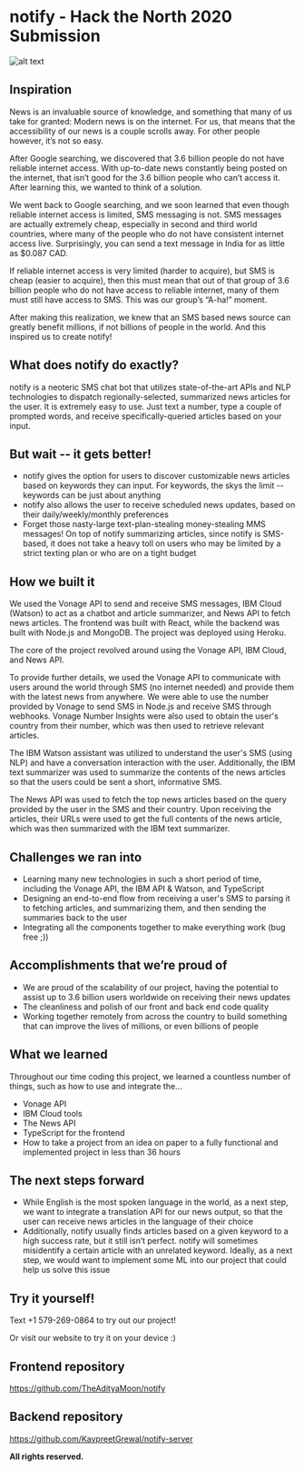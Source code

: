 # notify - Hack the North 2020 Submission
![alt text](https://raw.githubusercontent.com/TheAdityaMoon/notify/master/client/src/assets/logo.png)

## Inspiration
News is an invaluable source of knowledge, and something that many of us take for granted: Modern news is on the internet. For us, that means that the accessibility of our news is a couple scrolls away. For other people however, it’s not so easy.

After Google searching, we discovered that 3.6 billion people do not have reliable internet access. With up-to-date news constantly being posted on the internet, that isn’t good for the 3.6 billion people who can’t access it. After learning this, we wanted to think of a solution.

We went back to Google searching, and we soon learned that even though reliable internet access is limited, SMS messaging is not. SMS messages are actually extremely cheap, especially in second and third world countries, where many of the people who do not have consistent internet access live. Surprisingly, you can send a text message in India for as little as $0.087 CAD.

If reliable internet access is very limited (harder to acquire), but SMS is cheap (easier to acquire), then this must mean that out of that group of 3.6 billion people who do not have access to reliable internet, many of them must still have access to SMS. This was our group’s “A-ha!” moment. 

After making this realization, we knew that an SMS based news source can greatly benefit millions, if not billions of people in the world. And this inspired us to create notify!

## What does notify do exactly?
notify is a neoteric SMS chat bot that utilizes state-of-the-art APIs and NLP technologies to dispatch regionally-selected, summarized news articles for the user. It is extremely easy to use. Just text a number, type a couple of prompted words, and receive specifically-queried articles based on your input.

## But wait -- it gets better! 
- notify gives the option for users to discover customizable news articles based on keywords they can input. For keywords, the skys the limit -- keywords can be just about anything
- notify also allows the user to receive scheduled news updates, based on their daily/weekly/monthly preferences
- Forget those nasty-large text-plan-stealing money-stealing MMS messages! On top of notify summarizing articles, since notify is SMS-based, it does not take a heavy toll on users who may be limited by a strict texting plan or who are on a tight budget

## How we built it
We used the Vonage API to send and receive SMS messages, IBM Cloud (Watson) to act as a chatbot and article summarizer, and News API to fetch news articles. The frontend was built with React, while the backend was built with Node.js and MongoDB. The project was deployed using Heroku.

The core of the project revolved around using the Vonage API, IBM Cloud, and News API. 

To provide further details, we used the Vonage API to communicate with users around the world through SMS (no internet needed) and provide them with the latest news from anywhere. We were able to use the number provided by Vonage to send SMS in Node.js and receive SMS through webhooks. Vonage Number Insights were also used to obtain the user's country from their number, which was then used to retrieve relevant articles.

The IBM Watson assistant was utilized to understand the user's SMS (using NLP) and have a conversation interaction with the user. Additionally, the IBM text summarizer was used to summarize the contents of the news articles so that the users could be sent a short, informative SMS.

The News API was used to fetch the top news articles based on the query provided by the user in the SMS and their country. Upon receiving the articles, their URLs were used to get the full contents of the news article, which was then summarized with the IBM text summarizer.

## Challenges we ran into
- Learning many new technologies in such a short period of time, including the Vonage API, the IBM API & Watson, and TypeScript
- Designing an end-to-end flow from receiving a user's SMS to parsing it to fetching articles, and summarizing them, and then sending the summaries back to the user
- Integrating all the components together to make everything work (bug free ;))

## Accomplishments that we’re proud of
- We are proud of the scalability of our project, having the potential to assist up to 3.6 billion users worldwide on receiving their news updates
- The cleanliness and polish of our front and back end code quality
- Working together remotely from across the country to build something that can improve the lives of millions, or even billions of people

## What we learned
Throughout our time coding this project, we learned a countless number of things, such as how to use and integrate the…
- Vonage API 
- IBM Cloud tools
- The News API
- TypeScript for the frontend
- How to take a project from an idea on paper to a fully functional and implemented project in less than 36 hours

## The next steps forward
- While English is the most spoken language in the world, as a next step, we want to integrate a translation API for our news output, so that the user can receive news articles in the language of their choice
- Additionally, notify usually finds articles based on a given keyword to a high success rate, but it still isn’t perfect. notify will sometimes misidentify a certain article with an unrelated keyword. Ideally, as a next step, we would want to implement some ML into our project that could help us solve this issue

## Try it yourself!
Text +1 579-269-0864 to try out our project!

Or visit our website to try it on your device :)

## Frontend repository
https://github.com/TheAdityaMoon/notify

## Backend repository
https://github.com/KavpreetGrewal/notify-server

**All rights reserved.**
